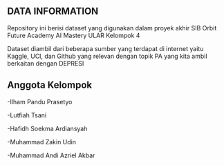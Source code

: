 ## DATA INFORMATION
Repository ini berisi dataset yang digunakan dalam proyek akhir SIB Orbit Future Academy AI Mastery ULAR Kelompok 4

Dataset diambil dari beberapa sumber yang terdapat di internet yaitu Kaggle, UCI, dan Github yang relevan dengan topik PA yang kita ambil berkaitan dengan DEPRESI

## Anggota Kelompok
-Ilham Pandu Prasetyo

-Lutfiah Tsani

-Hafidh Soekma Ardiansyah

-Muhammad Zakin Udin

-Muhammad Andi Azriel Akbar
